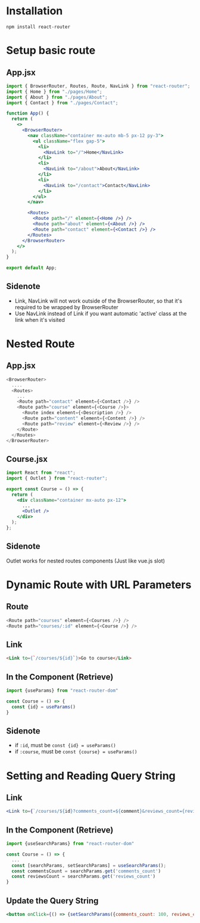 # Installation
```
npm install react-router
```

# Setup basic route
## App.jsx
```jsx
import { BrowserRouter, Routes, Route, NavLink } from "react-router";
import { Home } from "./pages/Home";
import { About } from "./pages/About";
import { Contact } from "./pages/Contact";

function App() {
  return (
    <>
      <BrowserRouter>
        <nav className="container mx-auto mb-5 px-12 py-3">
          <ul className="flex gap-5">
            <li>
              <NavLink to="/">Home</NavLink>
            </li>
            <li>
              <NavLink to="/about">About</NavLink>
            </li>
            <li>
              <NavLink to="/contact">Contact</NavLink>
            </li>
          </ul>
        </nav>

        <Routes>
          <Route path="/" element={<Home />} />
          <Route path="about" element={<About />} />
          <Route path="contact" element={<Contact />} />
        </Routes>
      </BrowserRouter>
    </>
  );
}

export default App;
```

## Sidenote
- Link, NavLink will not work outside of the BrowserRouter, so that it's required to be wrapped by BrowserRouter
- Use NavLink instead of Link if you want automatic 'active' class at the link when it's visited

# Nested Route
## App.jsx
```js
<BrowserRouter>
  ....
  <Routes>
    ...
    <Route path="contact" element={<Contact />} />
    <Route path="course" element={<Course />}>
      <Route index element={<Description />} />
      <Route path="content" element={<Content />} />
      <Route path="review" element={<Review />} />
    </Route>
  </Routes>
</BrowserRouter>
```

## Course.jsx
```jsx
import React from "react";
import { Outlet } from "react-router";

export const Course = () => {
  return (
    <div className="container mx-auto px-12">
      ...
      <Outlet />
    </div>
  );
};
```

## Sidenote
Outlet works for nested routes components (Just like vue.js slot)


# Dynamic Route with URL Parameters
## Route
```js
<Route path="courses" element={<Courses />} />
<Route path="courses/:id" element={<Course />} />
```

## Link
```html
<Link to={`/courses/${id}`}>Go to course</Link>
```

## In the Component (Retrieve)
```jsx
import {useParams} from "react-router-dom"

const Course = () => {
  const {id} = useParams()
}
```
## Sidenote
- if ```:id```, must be ```const {id} = useParams()```
- if ```:course```, must be ```const {course} = useParams()```

# Setting and Reading Query String
## Link
```jsx
<Link to={`/courses/${id}?comments_count=${comment}&reviews_count={review}`}>Go to course</Link>
```

## In the Component (Retrieve)
```jsx
import {useSearchParams} from "react-router-dom"

const Course = () => {
  ...
  const [searchParams, setSearchParams] = useSearchParams();
  const commentsCount = searchParams.get('comments_count')
  const reviewsCount = searchParams.get('reviews_count')
}
```

## Update the Query String
```jsx
<button onClick={() => {setSearchParams({comments_count: 100, reviews_count: 50})}}>Change Count </button>
```

